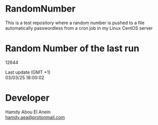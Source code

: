 # RandomNumber    
This is a test repository where a random number is pushed to a file automatically passwordless from a cron job in my Linux CentOS server    
# Random Number of the last run   
12644
      
Last update (GMT +1)    
03/03/25 18:00:02
# Developer    
Hamdy Abou El Anein   
hamdy.aea@protonmail.com
